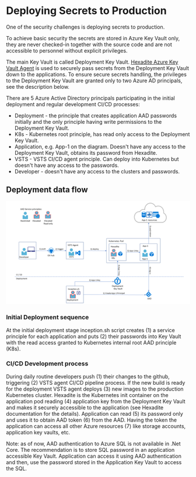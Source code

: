 # Deploying Secrets to Production
One of the security challenges is deploying secrets to production.

To achieve basic security the secrets are stored in Azure Key Vault only, they are never checked-in together with the source code and are not accessible to personnel without explicit privileges.

The main Key Vault is called Deployment Key Vault. [Hexadite Azure Key Vault Agent]( https://github.com/Hexadite/acs-keyvault-agent) is used to securely pass secrets from the Deployment Key Vault down to the applications. To ensure secure secrets handling, the privileges to the Deployment Key Vault are granted only to two Azure AD principals, see the description below.

There are 5 Azure Active Directory principals participating in the initial deployment and regular development CI/CD processes:
- Deployment - the principle that creates application AAD passwords initially and the only principle having write permissions to the Deployment Key Vault.
- K8s - Kubernetes root principle, has read only access to the Deployment Key Vault.
- Application, e.g. App-1 on the diagram. Doesn't have any access to the Deployment Key Vault, obtains its password from Hexadite.
- VSTS - VSTS CI/CD agent principle. Can deploy into Kubernetes but doesn't have any access to the passwords.
- Developer - doesn't have any access to the clusters and passwords.

## Deployment data flow
![SecurityDiagram](SecurityDiagram.png)

### Initial Deployment sequence
At the initial deployment stage inception.sh script creates (1) a service principle for each application and puts (2) their passwords into Key Vault with the read access granted to Kubernetes internal root AAD principle (K8s).

### CI/CD Development process
During daily routine developers push (1) their changes to the github, triggering (2) VSTS agent CI/CD pipeline process. If the new build is ready for the deployment VSTS agent deploys (3) new images to the production Kubernetes cluster. Hexadite is the Kubernetes init container on the application pod reading (4) application key from the Deployment Key Vault and makes it securely accessible to the application (see Hexadite documentation for the details). Application can read (5) its password only and uses it to obtain AAD token (6) from the AAD. Having the token the application can access all other Azure resources (7) like storage accounts, application key vaults, etc. 

Note: as of now, AAD authentication to Azure SQL is not available in .Net Core. The recommendation is to store SQL password in an application accessible Key Vault. Application can access it using AAD authentication and then, use the password stored in the Application Key Vault to access the SQL.